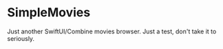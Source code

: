 # SimpleMovies
Just another SwiftUI/Combine movies browser. Just a test, don't take it to seriously.
